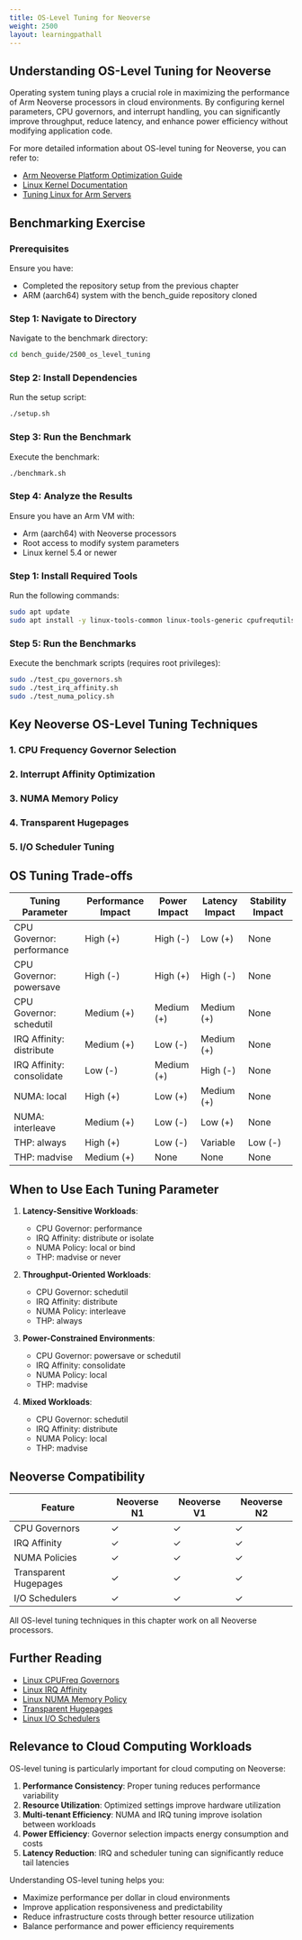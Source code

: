 ```yaml
---
title: OS-Level Tuning for Neoverse
weight: 2500
layout: learningpathall
---
```


## Understanding OS-Level Tuning for Neoverse

Operating system tuning plays a crucial role in maximizing the performance of Arm Neoverse processors in cloud environments. By configuring kernel parameters, CPU governors, and interrupt handling, you can significantly improve throughput, reduce latency, and enhance power efficiency without modifying application code.

For more detailed information about OS-level tuning for Neoverse, you can refer to:
- [Arm Neoverse Platform Optimization Guide](https://developer.arm.com/documentation/102042/latest/)
- [Linux Kernel Documentation](https://www.kernel.org/doc/html/latest/)
- [Tuning Linux for Arm Servers](https://community.arm.com/arm-community-blogs/b/infrastructure-solutions-blog)

## Benchmarking Exercise

### Prerequisites

Ensure you have:
- Completed the repository setup from the previous chapter
- ARM (aarch64) system with the bench_guide repository cloned

### Step 1: Navigate to Directory

Navigate to the benchmark directory:

```bash
cd bench_guide/2500_os_level_tuning
```

### Step 2: Install Dependencies

Run the setup script:

```bash
./setup.sh
```

### Step 3: Run the Benchmark

Execute the benchmark:

```bash
./benchmark.sh
```

### Step 4: Analyze the Results

Ensure you have an Arm VM with:
- Arm (aarch64) with Neoverse processors
- Root access to modify system parameters
- Linux kernel 5.4 or newer

### Step 1: Install Required Tools

Run the following commands:

```bash
sudo apt update
sudo apt install -y linux-tools-common linux-tools-generic cpufrequtils sysstat numactl
```

### Step 5: Run the Benchmarks

Execute the benchmark scripts (requires root privileges):

```bash
sudo ./test_cpu_governors.sh
sudo ./test_irq_affinity.sh
sudo ./test_numa_policy.sh
```

## Key Neoverse OS-Level Tuning Techniques

### 1. CPU Frequency Governor Selection

### 2. Interrupt Affinity Optimization

### 3. NUMA Memory Policy

### 4. Transparent Hugepages

### 5. I/O Scheduler Tuning

## OS Tuning Trade-offs

| Tuning Parameter | Performance Impact | Power Impact | Latency Impact | Stability Impact |
|------------------|-------------------|--------------|----------------|-----------------|
| CPU Governor: performance | High (+) | High (-) | Low (+) | None |
| CPU Governor: powersave | High (-) | High (+) | High (-) | None |
| CPU Governor: schedutil | Medium (+) | Medium (+) | Medium (+) | None |
| IRQ Affinity: distribute | Medium (+) | Low (-) | Medium (+) | None |
| IRQ Affinity: consolidate | Low (-) | Medium (+) | High (-) | None |
| NUMA: local | High (+) | Low (+) | Medium (+) | None |
| NUMA: interleave | Medium (+) | Low (-) | Low (+) | None |
| THP: always | High (+) | Low (-) | Variable | Low (-) |
| THP: madvise | Medium (+) | None | None | None |

## When to Use Each Tuning Parameter

1. **Latency-Sensitive Workloads**:
   - CPU Governor: performance
   - IRQ Affinity: distribute or isolate
   - NUMA Policy: local or bind
   - THP: madvise or never

2. **Throughput-Oriented Workloads**:
   - CPU Governor: schedutil
   - IRQ Affinity: distribute
   - NUMA Policy: interleave
   - THP: always

3. **Power-Constrained Environments**:
   - CPU Governor: powersave or schedutil
   - IRQ Affinity: consolidate
   - NUMA Policy: local
   - THP: madvise

4. **Mixed Workloads**:
   - CPU Governor: schedutil
   - IRQ Affinity: distribute
   - NUMA Policy: local
   - THP: madvise

## Neoverse Compatibility

| Feature | Neoverse N1 | Neoverse V1 | Neoverse N2 |
|---------|-------------|-------------|-------------|
| CPU Governors | ✓ | ✓ | ✓ |
| IRQ Affinity | ✓ | ✓ | ✓ |
| NUMA Policies | ✓ | ✓ | ✓ |
| Transparent Hugepages | ✓ | ✓ | ✓ |
| I/O Schedulers | ✓ | ✓ | ✓ |

All OS-level tuning techniques in this chapter work on all Neoverse processors.

## Further Reading

- [Linux CPUFreq Governors](https://www.kernel.org/doc/html/latest/admin-guide/pm/cpufreq.html)
- [Linux IRQ Affinity](https://www.kernel.org/doc/Documentation/IRQ-affinity.txt)
- [Linux NUMA Memory Policy](https://www.kernel.org/doc/html/latest/admin-guide/mm/numa_memory_policy.html)
- [Transparent Hugepages](https://www.kernel.org/doc/html/latest/admin-guide/mm/transhuge.html)
- [Linux I/O Schedulers](https://www.kernel.org/doc/Documentation/block/switching-sched.txt)

## Relevance to Cloud Computing Workloads

OS-level tuning is particularly important for cloud computing on Neoverse:

1. **Performance Consistency**: Proper tuning reduces performance variability
2. **Resource Utilization**: Optimized settings improve hardware utilization
3. **Multi-tenant Efficiency**: NUMA and IRQ tuning improve isolation between workloads
4. **Power Efficiency**: Governor selection impacts energy consumption and costs
5. **Latency Reduction**: IRQ and scheduler tuning can significantly reduce tail latencies

Understanding OS-level tuning helps you:
- Maximize performance per dollar in cloud environments
- Improve application responsiveness and predictability
- Reduce infrastructure costs through better resource utilization
- Balance performance and power efficiency requirements